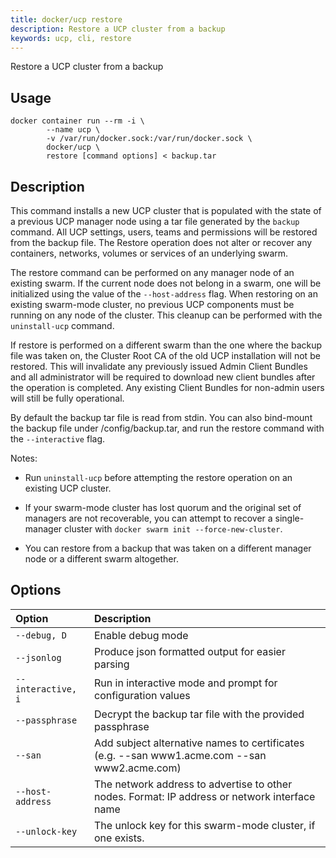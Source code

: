 ```yaml
---
title: docker/ucp restore
description: Restore a UCP cluster from a backup
keywords: ucp, cli, restore
---
```


Restore a UCP cluster from a backup

## Usage

```
docker container run --rm -i \
        --name ucp \
        -v /var/run/docker.sock:/var/run/docker.sock \
        docker/ucp \
        restore [command options] < backup.tar
```

## Description

This command installs a new UCP cluster that is populated with the state of
a previous UCP manager node using a tar file generated by the `backup` command.
All UCP settings, users, teams and permissions will be restored from the backup
file. The Restore operation does not alter or recover any containers, networks,
volumes or services of an underlying swarm.

The restore command can be performed on any manager node of an existing
swarm. If the current node does not belong in a swarm, one will be
initialized using the value of the `--host-address` flag. When restoring on an
existing swarm-mode cluster, no previous UCP components must be running on any
node of the cluster. This cleanup can be performed with the `uninstall-ucp`
command.

If restore is performed on a different swarm than the one
where the backup file was taken on, the Cluster Root CA of the old UCP
installation will not be restored. This will invalidate any
previously issued Admin Client Bundles and all administrator will be required
to download new client bundles after the operation is completed.
Any existing Client Bundles for non-admin users will still be fully
operational.

By default the backup tar file is read from stdin. You can also bind-mount the
backup file under /config/backup.tar, and run the restore command with the
`--interactive` flag.

Notes:

  * Run `uninstall-ucp` before attempting the restore operation on an
    existing UCP cluster.

  * If your swarm-mode cluster has lost quorum and the original set of managers
    are not recoverable, you can attempt to recover a single-manager cluster
  with `docker swarm init --force-new-cluster`.

  * You can restore from a backup that was taken on a different manager node or
    a different swarm altogether.


## Options

| Option                    | Description                |
|:--------------------------|:---------------------------|
|`--debug, D`|Enable debug mode|
|`--jsonlog`|Produce json formatted output for easier parsing|
|`--interactive, i`|Run in interactive mode and prompt for configuration values|
|`--passphrase`|Decrypt the backup tar file with the provided passphrase|
|`--san`|Add subject alternative names to certificates (e.g. --san www1.acme.com --san www2.acme.com)|
|`--host-address`|The network address to advertise to other nodes. Format: IP address or network interface name|
|`--unlock-key`|The unlock key for this swarm-mode cluster, if one exists.|
